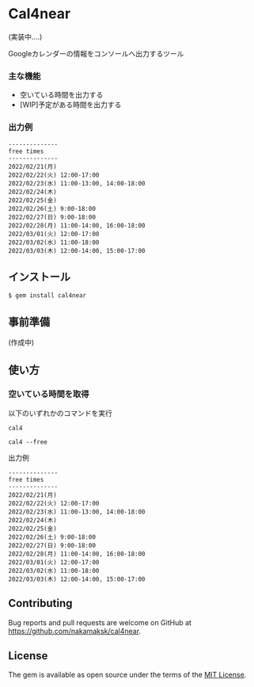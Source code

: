 # Cal4near

(実装中....)

Googleカレンダーの情報をコンソールへ出力するツール

### 主な機能
- 空いている時間を出力する
- [WIP]予定がある時間を出力する

### 出力例

```
--------------
free times
--------------
2022/02/21(月) 
2022/02/22(火) 12:00-17:00
2022/02/23(水) 11:00-13:00, 14:00-18:00
2022/02/24(木) 
2022/02/25(金) 
2022/02/26(土) 9:00-18:00
2022/02/27(日) 9:00-18:00
2022/02/28(月) 11:00-14:00, 16:00-18:00
2022/03/01(火) 12:00-17:00
2022/03/02(水) 11:00-18:00
2022/03/03(木) 12:00-14:00, 15:00-17:00

```

## インストール

    $ gem install cal4near

## 事前準備

(作成中)

## 使い方

### 空いている時間を取得

以下のいずれかのコマンドを実行

```
cal4 
```
```
cal4 --free
```

出力例


```
--------------
free times
--------------
2022/02/21(月) 
2022/02/22(火) 12:00-17:00
2022/02/23(水) 11:00-13:00, 14:00-18:00
2022/02/24(木) 
2022/02/25(金) 
2022/02/26(土) 9:00-18:00
2022/02/27(日) 9:00-18:00
2022/02/28(月) 11:00-14:00, 16:00-18:00
2022/03/01(火) 12:00-17:00
2022/03/02(水) 11:00-18:00
2022/03/03(木) 12:00-14:00, 15:00-17:00
```

## Contributing

Bug reports and pull requests are welcome on GitHub at https://github.com/nakamaksk/cal4near.

## License

The gem is available as open source under the terms of the [MIT License](https://opensource.org/licenses/MIT).
